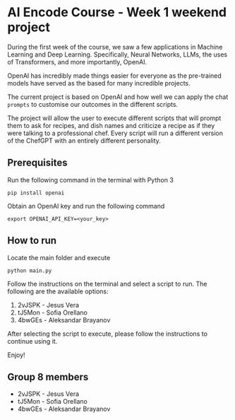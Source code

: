 # AI Encode Course - Week 1 weekend project

During the first week of the course, we saw a few applications in Machine Learning and Deep Learning. Specifically, Neural Networks, LLMs, the uses of Transformers, and more importantly, OpenAI.

OpenAI has incredibly made things easier for everyone as the pre-trained models have served as the based for many incredible projects.

The current project is based on OpenAI and how well we can apply the chat `prompts` to customise our outcomes in the different scripts.

The project will allow the user to execute different scripts that will prompt them to ask for recipes, and dish names and criticize a recipe as if they were talking to a professional chef. Every script will run a different version of the ChefGPT with an entirely different personality.

## Prerequisites

Run the following command in the terminal with Python 3

```
pip install openai
```

Obtain an OpenAI key and run the following command

```
export OPENAI_API_KEY=<your_key>
```

## How to run

Locate the main folder and execute

```
python main.py
```

Follow the instructions on the terminal and select a script to run. The following are the available options:

1. 2vJSPK - Jesus Vera
2. tJ5Mon - Sofia Orellano
3. 4bwGEs - Aleksandar Brayanov

After selecting the script to execute, please follow the instructions to continue using it.

Enjoy!

## Group 8 members

- 2vJSPK - Jesus Vera
- tJ5Mon - Sofia Orellano
- 4bwGEs - Aleksandar Brayanov
